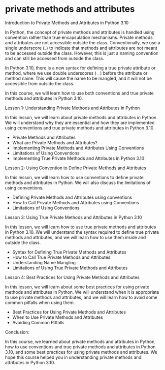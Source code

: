 
private methods and attributes
==============================
Introduction to Private Methods and Attributes in Python 3.10

In Python, the concept of private methods and attributes is handled using convention rather than true encapsulation mechanisms. Private methods and attributes are not accessible outside the class. Conventionally, we use a single underscore (_) to indicate that methods and attributes are not meant to be accessed outside the class. However, this is just a naming convention and can still be accessed from outside the class.

In Python 3.10, there is a new syntax for defining a true private attribute or method, where we use double underscores (__) before the attribute or method name. This will cause the name to be mangled, and it will not be accessible from outside the class.

In this course, we will learn how to use both conventions and true private methods and attributes in Python 3.10.

Lesson 1: Understanding Private Methods and Attributes in Python

In this lesson, we will learn about private methods and attributes in Python. We will understand why they are essential and how they are implemented using conventions and true private methods and attributes in Python 3.10.

- Private Methods and Attributes
- What are Private Methods and Attributes?
- Implementing Private Methods and Attributes Using Conventions
- Limitations of Using Conventions
- Implementing True Private Methods and Attributes in Python 3.10

Lesson 2: Using Convention to Define Private Methods and Attributes

In this lesson, we will learn how to use conventions to define private methods and attributes in Python. We will also discuss the limitations of using conventions.

- Defining Private Methods and Attributes using conventions
- How to Call Private Methods and Attributes using Conventions
- Limitations of Using Conventions

Lesson 3: Using True Private Methods and Attributes in Python 3.10

In this lesson, we will learn how to use true private methods and attributes in Python 3.10. We will understand the syntax required to define true private methods and attributes, and we will learn how to use them inside and outside the class.

- Syntax for Defining True Private Methods and Attributes
- How to Call True Private Methods and Attributes
- Understanding Name Mangling
- Limitations of Using True Private Methods and Attributes

Lesson 4: Best Practices for Using Private Methods and Attributes

In this lesson, we will learn about some best practices for using private methods and attributes in Python. We will understand when it is appropriate to use private methods and attributes, and we will learn how to avoid some common pitfalls when using them.

- Best Practices for Using Private Methods and Attributes
- When to Use Private Methods and Attributes
- Avoiding Common Pitfalls

Conclusion:

In this course, we learned about private methods and attributes in Python, how to use conventions and true private methods and attributes in Python 3.10, and some best practices for using private methods and attributes. We hope this course helped you in understanding private methods and attributes in Python 3.10.